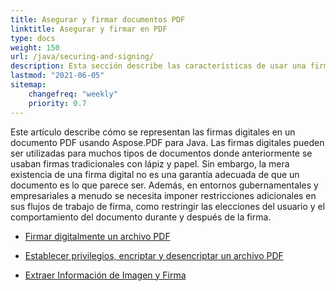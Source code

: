 ```yaml
---
title: Asegurar y firmar documentos PDF
linktitle: Asegurar y firmar en PDF
type: docs
weight: 150
url: /java/securing-and-signing/
description: Esta sección describe las características de usar una firma y asegurar tu documento PDF usando Java.
lastmod: "2021-06-05"
sitemap:
    changefreq: "weekly"
    priority: 0.7
---
```


Este artículo describe cómo se representan las firmas digitales en un documento PDF usando Aspose.PDF para Java.
Las firmas digitales pueden ser utilizadas para muchos tipos de documentos donde anteriormente se usaban firmas tradicionales con lápiz y papel. Sin embargo, la mera existencia de una firma digital no es una garantía adecuada de que un documento es lo que parece ser. Además, en entornos gubernamentales y empresariales a menudo se necesita imponer restricciones adicionales en sus flujos de trabajo de firma, como restringir las elecciones del usuario y el comportamiento del documento durante y después de la firma.

- [Firmar digitalmente un archivo PDF](/pdf/java/digitally-sign-pdf-file/)

- [Establecer privilegios, encriptar y desencriptar un archivo PDF](/pdf/java/set-privileges-encrypt-and-decrypt-pdf-file/)
- [Extraer Información de Imagen y Firma](/pdf/java/extract-image-and-signature-information/)